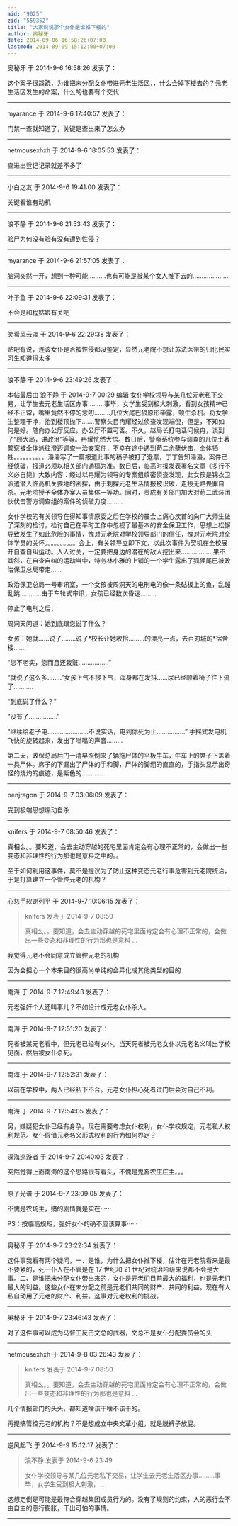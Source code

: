 ```yaml
---
aid: "9025"
zid: "559352"
title: "大家说说那个女仆是谁推下楼的"
author: 奥秘牙
date: 2014-09-06 16:58:26+07:00
lastmod: 2014-09-09 15:12:00+07:00
---
```


奥秘牙 于 2014-9-6 16:58:26 发表了：

这个案子很蹊跷，为谁把未分配女仆带进元老生活区，，什么会掉下楼去的？元老生活区发生的命案，什么的也要有个交代

---

myarance 于 2014-9-6 17:40:57 发表了：

门禁一查就知道了，关键是查出来了怎么办

---

netmousexhxh 于 2014-9-6 18:05:53 发表了：

查进出登记记录就差不多了

---

小白之友 于 2014-9-6 19:41:00 发表了：

关键看谁有动机

---

浪不静 于 2014-9-6 21:53:43 发表了：

验尸为何没有验有没有遭到性侵？

---

myarance 于 2014-9-6 21:57:05 发表了：

脑洞突然一开，想到一种可能..........也有可能是被某个女人推下去的....................

---

叶子鱼 于 2014-9-6 22:09:31 发表了：

不会是和程姑娘有关吧

---

笑看风云淡 于 2014-9-6 22:29:38 发表了：

贴吧有说，连该女仆是否被性侵都没鉴定，显然元老院不想让苏法医带的归化民实习生知道得太多

---

浪不静 于 2014-9-6 23:49:26 发表了：

本帖最后由 浪不静 于 2014-9-7 00:29 编辑 女仆学校领导与某几位元老私下交易，让学生去元老生活区办事.........事毕，女学生受到极大刺激，看到女孩精神已经不正常，嘴里竟然不停的念叨.........几位大尾巴狼原形毕露，顿生杀机。将女学生整理干净，抬到楼顶抛下.......警察头目冉耀经过侦查发现端倪，但是，不知如何是好。随向办公厅反应，办公厅不置可否。不久，赵局长打电话问候冉，谈到了“顾大局，讲政治”等等。冉耀恍然大悟。数日后，警察系统参与调查的几位土著警察被全体派往澄迈调查一治安案件，不幸在途中遇到苟二余孽伏击，全体牺牲。。。。。。。。。。潘潘写了一篇报道此事的稿子被打了退票，丁丁告知潘潘，案件已经侦破，报道必须以相关部门通稿为准。数日后，临高时报发表署名文章《多行不义必自毙》大致内容：经过以冉耀为领导的专案组缜密侦查发现，此女孩是锦衣卫派遣潜入临高机关要地的密探，由于刺探元老生活情报被识破，走投无路畏罪自杀。元老院授予全体办案人员集体一等功。同时，责成有关部门加大对苟二武装团伙伏击警方调查组的案件的侦破力度.........

女仆学校的有关领导在得知事情原委之后在学校的晨会上痛心疾首的向广大师生做了深刻的检讨，检讨自己在平时工作中忽视了最基本的安全保卫工作，思想上松懈导致发生了如此危险的事情，愧对元老院对学校领导部门的信任，愧对元老院对全体学员的关怀。。。。。。。。。。会上，有关领导立即下文，以此次事件为契机在全校展开自查自纠运动。人人过关，一定要把身边的潜在的敌人挖出来..................果不其然，在自查自纠的运动当中，特务林小雅的上铺的一个学生露出了狐狸尾巴被政治保卫总局带走......

政治保卫总局一号审讯室，一个女孩被周洞天的电刑电的像一条砧板上的鱼，乱蹦乱跳............由于车轮式审讯，女孩已经数次昏迷.........

停止了电刑之后，

周洞天问道：她到底跟您说了什么？

女孩：她就......说了........说了\*校长让她收拾.........的漂亮一点，去百刃城的\*宿舍楼.......

“您不老实，您而且还栽赃.................”

“就说了这么多........”女孩上气不接下气，浑身都在发抖......尿已经顺着椅子往下流了...........

“到底说了什么？”

“没有了................”

“继续给老子电.......................不说实话，电到你死为止................” 手摇式发电机飞快的旋转起来，发出了嗡嗡的声音.........

第二天，政保总局后门一清早照例来了辆拖尸体的平板牛车，牛车上的席子下盖着一具尸体。席子的下漏出了尸体的手和脚，尸体的脚绷的直直的，手指头显示出奇怪的烧灼的痕迹，是紫色的............

---

penjragon 于 2014-9-7 03:06:09 发表了：

受到极端思想煽动自杀

---

knifers 于 2014-9-7 08:50:46 发表了：

真相么。。要知道，会去主动穿越的死宅里面肯定会有心理不正常的，会做出一些变态和非理性的行为那也是意料之中的。。

至于如何利用这事件，莫不是提议为了防止这种变态元老行事危害到元老院统治，于是打算建立一个管控元老的机构？

---

心慈手软谢列平 于 2014-9-7 10:06:15 发表了：

> knifers 发表于 2014-9-7 08:50
>
> 真相么。。要知道，会去主动穿越的死宅里面肯定会有心理不正常的，会做出一些变态和非理性的行为那也是意料 ...

我觉得元老不会同意成立管控元老的机构

因为会担心一个本来目的很高尚单纯的会异化成其他类型的目的

---

南海 于 2014-9-7 12:49:43 发表了：

元老强奸个人还叫事儿？不如设计成元老女仆杀人。

---

南海 于 2014-9-7 12:51:20 发表了：

死者被某元老看中，但元老已经有女仆。当天死者被元老女仆以元老名义叫出学校见面，然后被女仆杀死。

---

南海 于 2014-9-7 12:52:31 发表了：

以前在学校中，两人已经私下不合。元老女仆担心死者过门后会对自己不利。

---

南海 于 2014-9-7 12:54:05 发表了：

另，嫌疑犯女仆已经有身孕。现在需要考虑女仆权利，女仆学校规定，元老私人权利规范。女仆假借元老名义形式权利的行为如何界定？

---

深海巡游者 于 2014-9-7 20:40:03 发表了：

突然觉得上面南海的这个思路很有看头，不愧是鬼畜农庄庄主。。。

---

原子光谱 于 2014-9-7 23:09:05 发表了：

不愧是农场主，搞的剧情就是实在······

PS：按临高规矩，强奸女仆的确不应该算事······

---

奥秘牙 于 2014-9-7 23:22:34 发表了：

这件事我看有两个疑问，一、是谁，为什么把女仆推下楼，估计在元老院看来是最不要紧的，死一仆人在不管是在 17 世纪和 21 世纪对统治阶级来说都不会是大事。二、是谁把未分配女仆带出来的，女仆是元老们目前最大的福利，也是元老们最大的利益。这些女仆在未分配之前是元老们共同的财产、共同的利益。现在有人私自动用了元老的财产、利益。这事对元老权利的挑战。

---

奥秘牙 于 2014-9-7 23:46:43 发表了：

对了这件事可以成为马督工反击文总的武器，文总不是女仆分配委员会的头

---

netmousexhxh 于 2014-9-8 03:26:43 发表了：

> knifers 发表于 2014-9-7 08:50
>
> 真相么。。要知道，会去主动穿越的死宅里面肯定会有心理不正常的，会做出一些变态和非理性的行为那也是意料 ...

几个情报部门的头头，都知道啥该干啥不该干的。

再提搞管控元老的机构？不是想成立中央文革小组，就是脱裤子放屁。

---

逆风起飞 于 2014-9-9 15:12:17 发表了：

> 浪不静 发表于 2014-9-6 23:49
>
> 女仆学校领导与某几位元老私下交易，让学生去元老生活区办事.........事毕，女学生受到极大刺激， ...

这想定倒是可能是最符合穿越集团成员行为的。没有了规则的约束，人的恶行会不由自主的恶行膨胀，干出可怕的事情。

---
